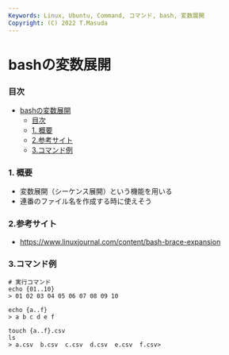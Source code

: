 ```yaml
---
Keywords: Linux, Ubuntu, Command, コマンド, bash, 変数展開
Copyright: (C) 2022 T.Masuda
---
```

# bashの変数展開

### 目次
- [bashの変数展開](#bashの変数展開)
    - [目次](#目次)
    - [1. 概要](#1-概要)
    - [2.参考サイト](#2参考サイト)
    - [3.コマンド例](#3コマンド例)


### 1. 概要
* 変数展開（シーケンス展開）という機能を用いる
* 連番のファイル名を作成する時に使えそう

### 2.参考サイト
* https://www.linuxjournal.com/content/bash-brace-expansion

### 3.コマンド例

```/bin/bash
# 実行コマンド
echo {01..10}
> 01 02 03 04 05 06 07 08 09 10

echo {a..f}
> a b c d e f

touch {a..f}.csv
ls
> a.csv  b.csv  c.csv  d.csv  e.csv  f.csv> 
```

